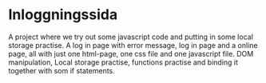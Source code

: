 # Inloggningssida

A project where we try out some javascript code and putting in some local storage practise. 
A log in page with error message, log in page and a online page, all with just one html-page, one css file and one javascript file. 
DOM manipulation, Local storage practise, functions practise and binding it together with som if statements.
